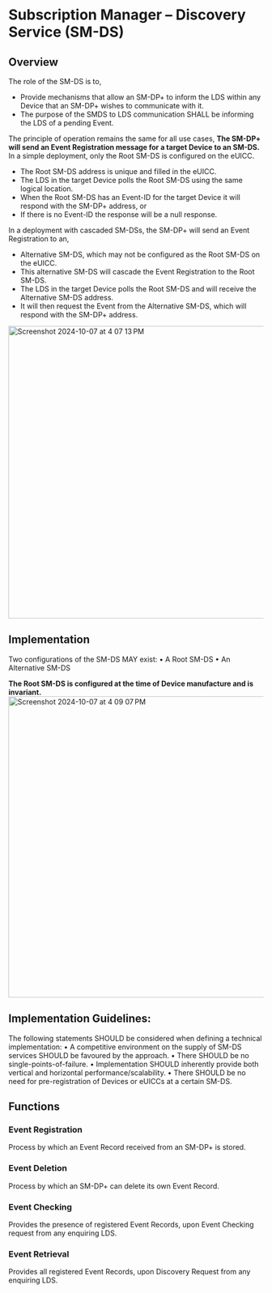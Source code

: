 # Subscription Manager – Discovery Service (SM-DS)

## Overview
The role of the SM-DS is to,  
- Provide mechanisms that allow an SM-DP+ to inform the LDS within any Device that an SM-DP+ wishes to communicate with it.
- The purpose of the SMDS to LDS communication SHALL be informing the LDS of a pending Event.

The principle of operation remains the same for all use cases, **The SM-DP+ will send an Event Registration message for a target Device to an SM-DS.**  
In a simple deployment, only the Root SM-DS is configured on the eUICC.
- The Root SM-DS address is unique and filled in the eUICC.
- The LDS in the target Device polls the Root SM-DS using the same logical location.
- When the Root SM-DS has an Event-ID for the target Device it will respond with the SM-DP+ address, or
- If there is no Event-ID the response will be a null response.

In a deployment with cascaded SM-DSs, the SM-DP+ will send an Event Registration to an,
- Alternative SM-DS, which may not be configured as the Root SM-DS on the eUICC.
- This alternative SM-DS will cascade the Event Registration to the Root SM-DS.
- The LDS in the target Device polls the Root SM-DS and will receive the Alternative SM-DS address.
- It will then request the Event from the Alternative SM-DS, which will respond with the SM-DP+ address.

<img width="578" alt="Screenshot 2024-10-07 at 4 07 13 PM" src="https://github.com/user-attachments/assets/2d5562ad-8ddc-4ca2-8437-36a067339389">

## Implementation
Two configurations of the SM-DS MAY exist:
• A Root SM-DS
• An Alternative SM-DS

**The Root SM-DS is configured at the time of Device manufacture and is invariant.**
<img width="595" alt="Screenshot 2024-10-07 at 4 09 07 PM" src="https://github.com/user-attachments/assets/ab654526-2c00-4ab4-bc1e-6ca7f2f1de37">

## Implementation Guidelines:
The following statements SHOULD be considered when defining a technical implementation:
• A competitive environment on the supply of SM-DS services SHOULD be favoured by the approach.
• There SHOULD be no single-points-of-failure.
• Implementation SHOULD inherently provide both vertical and horizontal performance/scalability.
• There SHOULD be no need for pre-registration of Devices or eUICCs at a certain SM-DS.

## Functions

### Event Registration 
Process by which an Event Record received from an SM-DP+ is stored.

### Event Deletion
Process by which an SM-DP+ can delete its own Event Record.

### Event Checking
Provides the presence of registered Event Records, upon Event Checking request from any enquiring LDS.

### Event Retrieval
Provides all registered Event Records, upon Discovery Request from any enquiring LDS.
